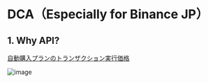 # DCA（Especially for Binance JP）
## 1. Why API?
[自動購入プランのトランザクション実行価格](https://www.binance.com/ja/earn/auto-invest#:~:text=10.,-%E8%87%AA%E5%8B%95%E8%B3%BC%E5%85%A5%E3%83%97%E3%83%A9%E3%83%B3)

![image](https://github.com/owaranainatsu/binanceDCA/assets/57721325/74a4d2ca-117d-458a-9acd-f44f1a1486d0)
